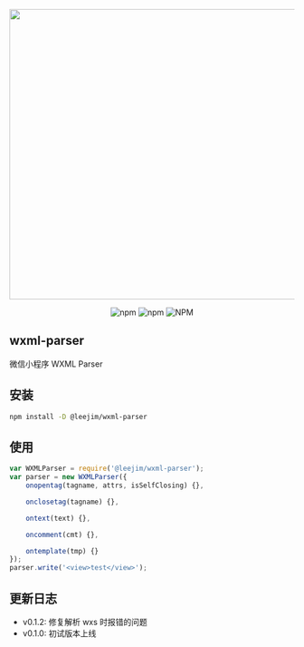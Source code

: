 <p align="center">
    <img width="512" src="https://user-images.githubusercontent.com/7017290/148170109-70f1b3e4-1bd6-41f4-b1e7-c5e11dae3656.png" />
</p>
<p align="center">
    <a><img alt="npm" src="https://img.shields.io/npm/v/@leejim/wxml-parser"></a>
    <a><img alt="npm" src="https://img.shields.io/npm/dw/@leejim/wxml-parser"></a>
    <a><img alt="NPM" src="https://img.shields.io/npm/l/@leejim/wxml-parser"></a>
</p>

## wxml-parser

微信小程序 WXML Parser

## 安装

```bash
npm install -D @leejim/wxml-parser
```

## 使用

```js
var WXMLParser = require('@leejim/wxml-parser');
var parser = new WXMLParser({
    onopentag(tagname, attrs, isSelfClosing) {},

    onclosetag(tagname) {},

    ontext(text) {},

    oncomment(cmt) {},

    ontemplate(tmp) {}
});
parser.write('<view>test</view>');
```

## 更新日志

- v0.1.2: 修复解析 wxs 时报错的问题
- v0.1.0: 初试版本上线
